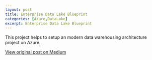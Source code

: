 ```yaml
---
layout: post
title: Enterprise Data Lake Blueprint
categories: [Azure,DataLake]
excerpt: Enterprise Data Lake Blueprint
---
```


This project helps to setup an modern data warehousing architecture project on Azure.

[View original post on Medium](https://github.com/sarathsasidharan/edl-blueprint)
